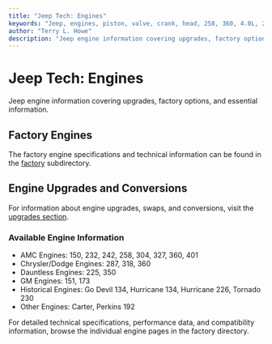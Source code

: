 ```yaml
---
title: "Jeep Tech: Engines"
keywords: "Jeep, engines, piston, valve, crank, head, 258, 360, 4.0L, 2.5L"
author: "Terry L. Howe"
description: "Jeep engine information covering upgrades, factory options, and essential information."
---
```

# Jeep Tech: Engines

Jeep engine information covering upgrades, factory options, and essential information. 

## Factory Engines

The factory engine specifications and technical information can be found in the [factory](factory/) subdirectory. 

## Engine Upgrades and Conversions

For information about engine upgrades, swaps, and conversions, visit the [upgrades section](upgrades/). 

### Available Engine Information

  * AMC Engines: 150, 232, 242, 258, 304, 327, 360, 401
  * Chrysler/Dodge Engines: 287, 318, 360
  * Dauntless Engines: 225, 350
  * GM Engines: 151, 173
  * Historical Engines: Go Devil 134, Hurricane 134, Hurricane 226, Tornado 230
  * Other Engines: Carter, Perkins 192

For detailed technical specifications, performance data, and compatibility information, browse the individual engine pages in the factory directory.